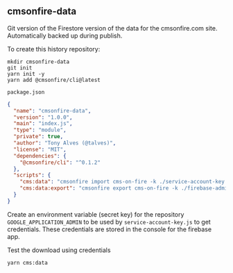 ## cmsonfire-data

Git version of the Firestore version of the data for the cmsonfire.com site. Automatically backed up during publish.

To create this history repository:

```
mkdir cmsonfire-data
git init
yarn init -y
yarn add @cmsonfire/cli@latest
```

`package.json`

```json
{
  "name": "cmsonfire-data",
  "version": "1.0.0",
  "main": "index.js",
  "type": "module",
  "private": true,
  "author": "Tony Alves (@talves)",
  "license": "MIT",
  "dependencies": {
    "@cmsonfire/cli": "^0.1.2"
  },
  "scripts": {
    "cms:data": "cmsonfire import cms-on-fire -k ./service-account-key.js -o . -c ./config.js -v -F",
    "cms:data:export": "cmsonfire export cms-on-fire -k ./firebase-admin-key.js -c ./config.js"
  }
}
```

Create an environment variable (secret key) for the repository `GOOGLE_APPLICATION_ADMIN` to be used by `service-account-key.js` to get credentials. These credentials are stored in the console for the firebase app.

Test the download using credentials

```bash
yarn cms:data
```
